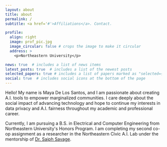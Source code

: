 ```yaml
---
layout: about
title: about
permalink: /
subtitle: <a href='#'>Affiliations</a>. Contact.

profile:
  align: right
  image: prof_pic.jpg
  image_circular: false # crops the image to make it circular
  address: >
    <p>Northeastern University</p>

news: true  # includes a list of news items
latest_posts: true  # includes a list of the newest posts
selected_papers: true # includes a list of papers marked as "selected={true}"
social: true  # includes social icons at the bottom of the page
---
```

Hello! My name is Maya De Los Santos, and I am passionate about creating A.I. tools to empower marginalized communities. I care deeply about
the social impact of advancing technology and hope to continue my interests in data privacy and A.I. fairness throughout my academic and
professional career.

Currently, I am pursuing a B.S. in Electrical and Computer Engineering from Northeastern University's Honors Program.
I am completing my second co-op assignment as a researcher in the Northeastern Civic A.I. Lab under the mentorship of [Dr. Saiph Savage](http://www.saiph.org/).
